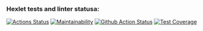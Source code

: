 ### Hexlet tests and linter statusa:
[![Actions Status](https://github.com/mom4uk/php-project-48/actions/workflows/hexlet-check.yml/badge.svg)](https://github.com/mom4uk/php-project-48/actions)
[![Maintainability](https://api.codeclimate.com/v1/badges/887ca1f56e5d2ad12124/maintainability)](https://codeclimate.com/github/mom4uk/php-project-48/maintainability)
[![Github Action Status](https://github.com/mom4uk/php-project-48/actions/workflows/github-actions.yaml/badge.svg)](https://github.com/mom4uk/php-project-48/actions)
[![Test Coverage](https://api.codeclimate.com/v1/badges/887ca1f56e5d2ad12124/test_coverage)](https://codeclimate.com/github/mom4uk/php-project-48/test_coverage)